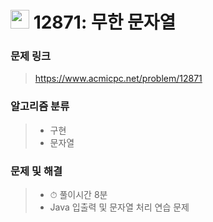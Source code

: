 # <img src="https://d2gd6pc034wcta.cloudfront.net/tier/6.svg" width="30">  12871: 무한 문자열

### 문제 링크

> https://www.acmicpc.net/problem/12871



### 알고리즘 분류

>- 구현
>- 문자열



### 문제 및 해결

>- ⏱ 풀이시간 8분
>- Java 입출력 및 문자열 처리 연습 문제
